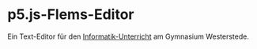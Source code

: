 # p5.js-Flems-Editor

Ein Text-Editor für den [Informatik-Unterricht](https://www.informatik.gym-wst.de) am Gymnasium Westerstede.